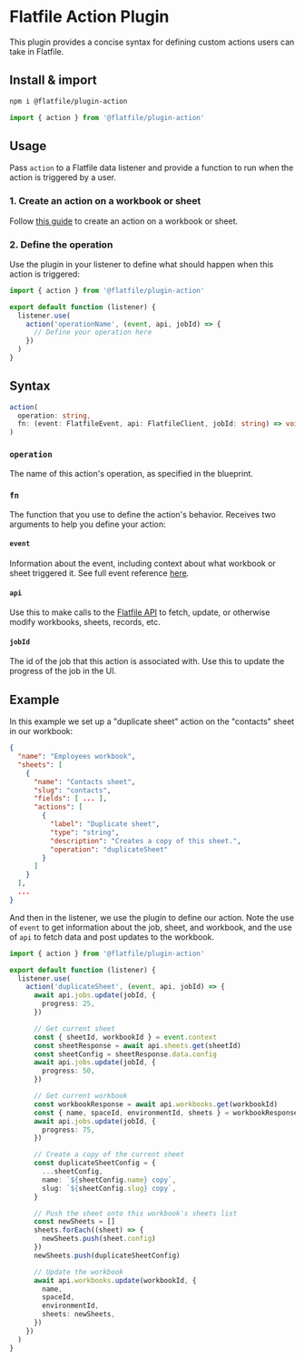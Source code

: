 # Flatfile Action Plugin

This plugin provides a concise syntax for defining custom actions users can take in Flatfile.

## Install & import

```bash
npm i @flatfile/plugin-action
```

```ts
import { action } from '@flatfile/plugin-action'
```

## Usage

Pass `action` to a Flatfile data listener and provide a function to run when the action is triggered by a user.

### 1. Create an action on a workbook or sheet

Follow [this guide](https://flatfile.com/docs/guides/custom-actions) to create an action on a workbook or sheet.

### 2. Define the operation

Use the plugin in your listener to define what should happen when this action is triggered:

```ts
import { action } from '@flatfile/plugin-action'

export default function (listener) {
  listener.use(
    action('operationName', (event, api, jobId) => {
      // Define your operation here
    })
  )
}
```

## Syntax

```ts
action(
  operation: string,
  fn: (event: FlatfileEvent, api: FlatfileClient, jobId: string) => void
)
```

### `operation`

The name of this action's operation, as specified in the blueprint.

### `fn`

The function that you use to define the action's behavior. Receives two arguments to help you define your action:

#### `event`

Information about the event, including context about what workbook or sheet triggered it. See full event reference [here](https://reference.flatfile.com/docs/api/5c9bb67e0d6ae-get-an-event).

#### `api`

Use this to make calls to the [Flatfile API](https://reference.flatfile.com/docs/api/pgrqb7max440y-introduction) to fetch, update, or otherwise modify workbooks, sheets, records, etc.

#### `jobId`

The id of the job that this action is associated with. Use this to update the progress of the job in the UI.

## Example

In this example we set up a "duplicate sheet" action on the "contacts" sheet in our workbook:

```json
{
  "name": "Employees workbook",
  "sheets": [
    {
      "name": "Contacts sheet",
      "slug": "contacts",
      "fields": [ ... ],
      "actions": [
        {
          "label": "Duplicate sheet",
          "type": "string",
          "description": "Creates a copy of this sheet.",
          "operation": "duplicateSheet"
        }
      ]
    }
  ],
  ...
}
```

And then in the listener, we use the plugin to define our action. Note the use of `event` to get information about the job, sheet, and workbook, and the use of `api` to fetch data and post updates to the workbook.

```ts
import { action } from '@flatfile/plugin-action'

export default function (listener) {
  listener.use(
    action('duplicateSheet', (event, api, jobId) => {
      await api.jobs.update(jobId, {
        progress: 25,
      })

      // Get current sheet
      const { sheetId, workbookId } = event.context
      const sheetResponse = await api.sheets.get(sheetId)
      const sheetConfig = sheetResponse.data.config
      await api.jobs.update(jobId, {
        progress: 50,
      })

      // Get current workbook
      const workbookResponse = await api.workbooks.get(workbookId)
      const { name, spaceId, environmentId, sheets } = workbookResponse.data
      await api.jobs.update(jobId, {
        progress: 75,
      })

      // Create a copy of the current sheet
      const duplicateSheetConfig = {
        ...sheetConfig,
        name: `${sheetConfig.name} copy`,
        slug: `${sheetConfig.slug} copy`,
      }

      // Push the sheet onto this workbook's sheets list
      const newSheets = []
      sheets.forEach((sheet) => {
        newSheets.push(sheet.config)
      })
      newSheets.push(duplicateSheetConfig)

      // Update the workbook
      await api.workbooks.update(workbookId, {
        name,
        spaceId,
        environmentId,
        sheets: newSheets,
      })
    })
  )
}
```
